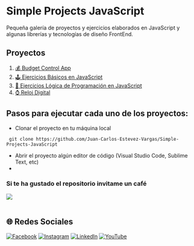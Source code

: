 # Simple Projects JavaScript
Pequeña galería de proyectos y ejercicios elaborados en JavaScript y algunas librerías y tecnologías de diseño FrontEnd.

## Proyectos
1. [💰 Budget Control App](https://github.com/Juan-Carlos-Estevez-Vargas/Simple-Projects-JavaScript/tree/master/Budget%20Control%20Application)
2. [🕹 Ejercicios Básicos en JavaScript](https://github.com/Juan-Carlos-Estevez-Vargas/Simple-Projects-JavaScript/tree/master/Ejercicios%20Basicos%20JavaScript)
3. [🧩 Ejercicios Lógica de Programación en JavaScript](https://github.com/Juan-Carlos-Estevez-Vargas/Simple-Projects-JavaScript/tree/master/Ejercicios%20Logica)
4. [⌚ Reloj Digital](https://github.com/Juan-Carlos-Estevez-Vargas/Simple-Projects-Web-Design/tree/master/coinbase)

## Pasos para ejecutar cada uno de los proyectos:
- Clonar el proyecto en tu máquina local
```git
 git clone https://github.com/Juan-Carlos-Estevez-Vargas/Simple-Projects-JavaScript
```
- Abrir el proyecto algún editor de código (Visual Studio Code, Sublime Text, etc)
- 
### Si te ha gustado el repositorio invitame un café
<div align="left">
  <a href="https://paypal.me/JEstevezVargas" target="_blank" style="display: inline-block;">
    <img
      src="https://img.shields.io/badge/Donate-Buy%20Me%20A%20Coffee-orange.svg?style=flat-square&logo=buymeacoffee" 
      align="center"
     />
  </a>
</div>
<br />

## 🌐 Redes Sociales
[![Facebook](https://img.shields.io/badge/Facebook-%231877F2.svg?logo=Facebook&logoColor=white)](https://facebook.com/juancarlos.estevezvargas.98) [![Instagram](https://img.shields.io/badge/Instagram-%23E4405F.svg?logo=Instagram&logoColor=white)](https://instagram.com/juankestevez) [![LinkedIn](https://img.shields.io/badge/LinkedIn-%230077B5.svg?logo=linkedin&logoColor=white)](https://linkedin.com/in/juan-carlos-estevez-vargas) [![YouTube](https://img.shields.io/badge/YouTube-%23FF0000.svg?logo=YouTube&logoColor=white)](https://youtube.com/@JuanCarlosEstevezVargas)
